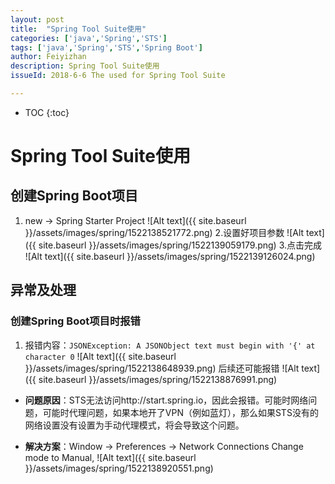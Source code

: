 ```yaml
---
layout: post
title:  "Spring Tool Suite使用"
categories: ['java','Spring','STS']
tags: ['java','Spring','STS','Spring Boot'] 
author: Feiyizhan
description: Spring Tool Suite使用
issueId: 2018-6-6 The used for Spring Tool Suite

---
```

* TOC
{:toc}



# Spring Tool Suite使用 

## 创建Spring Boot项目

1. new -> Spring Starter Project
![Alt text]({{ site.baseurl }}/assets/images/spring/1522138521772.png)
2.设置好项目参数
![Alt text]({{ site.baseurl }}/assets/images/spring/1522139059179.png)
3.点击完成
![Alt text]({{ site.baseurl }}/assets/images/spring/1522139126024.png)


## 异常及处理
### 创建Spring  Boot项目时报错
1. 报错内容：`JSONException: A JSONObject text must begin with '{' at character 0`
![Alt text]({{ site.baseurl }}/assets/images/spring/1522138648939.png)
后续还可能报错
![Alt text]({{ site.baseurl }}/assets/images/spring/1522138876991.png)

- **问题原因**：STS无法访问http://start.spring.io，因此会报错。可能时网络问题，可能时代理问题，如果本地开了VPN（例如蓝灯），那么如果STS没有的网络设置没有设置为手动代理模式，将会导致这个问题。

- **解决方案**：Window -> Preferences -> Network Connections Change mode to Manual,
![Alt text]({{ site.baseurl }}/assets/images/spring/1522138920551.png)






